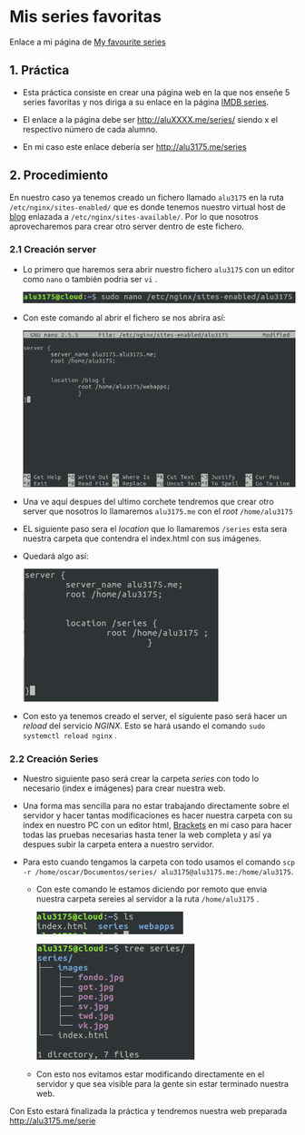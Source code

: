 # Mis series favoritas

Enlace a mi página de [My favourite series](http://alu3175.me/series)
## 1. Práctica

- Esta práctica consiste en crear una página web en la que nos enseñe 5 series favoritas y nos diriga a su enlace en la página [IMDB series](http://www.imdb.com/?ref_=nv_home).

- El enlace a la página debe ser  http://aluXXXX.me/series/ siendo x el respectivo número de cada alumno.
- En mi caso este enlace debería ser http://alu3175.me/series

## 2. Procedimiento

En nuestro caso ya tenemos creado un fichero llamado `alu3175` en la ruta `/etc/nginx/sites-enabled/` que es donde tenemos nuestro virtual host de [blog](http://alu3175.alu3175.me/webapps/blog/) enlazada a `/etc/nginx/sites-available/`. Por lo que nosotros aprovecharemos para crear otro server dentro de este fichero.

### 2.1 Creación server

- Lo primero que haremos sera abrir nuestro fichero `alu3175` con un editor como `nano` o también podria ser `vi` .

  ![sudonano](./images/1.png)

- Con este comando al abrir el fichero se nos abrira así:

  ![sudonano2](./images/1.1.png)

- Una ve aquí  despues del ultimo corchete tendremos que crear otro server que nosotros lo llamaremos `alu3175.me` con el *root* `/home/alu3175`
- EL siguiente paso sera el *location* que lo llamaremos `/series` esta sera nuestra carpeta que contendra el index.html con sus imágenes.
- Quedará algo así:

  ![server](./images/2.png)

- Con esto ya tenemos creado el server, el siguiente paso será hacer un *reload* del servicio *NGINX*. Esto se hará usando el comando `sudo systemctl reload nginx` .

### 2.2 Creación Series

- Nuestro siguiente paso será crear la carpeta *series* con todo lo necesario (index e imágenes) para crear nuestra web.

- Una forma mas sencilla para no estar trabajando directamente sobre el servidor y hacer tantas modificaciones es hacer nuestra carpeta con su index en nuestro PC con un editor html, [Brackets](http://brackets.io/) en mi caso para hacer todas las pruebas necesarias hasta tener la web completa y así ya despues subir la carpeta entera a nuestro servidor.

- Para esto cuando tengamos la carpeta con todo usamos el comando `scp -r /home/oscar/Documentos/series/ alu3175@alu3175.me:/home/alu3175`.

  - Con este comando le estamos diciendo por remoto que envia nuestra carpeta sereies al servidor a la ruta `/home/alu3175` .

    ![series](./images/3.png)

    ![series](./images/3.1.png)


  - Con esto nos evitamos estar modificando directamente en el servidor y que sea visible para la gente sin estar terminado nuestra web.

Con Esto estará finalizada la práctica y tendremos nuestra web preparada http://alu3175.me/serie

